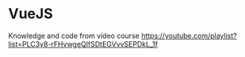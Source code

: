# VueJS
Knowledge and code from video course https://youtube.com/playlist?list=PLC3y8-rFHvwgeQIfSDtEGVvvSEPDkL_1f
